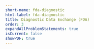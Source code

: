 ```yaml
---
short-name: fda-diagnostic
html-label: fda-diagnostic
title: Diagnostic Data Exchange (FDA)
order: 3
expandAllProblemStatements: true
isCurrent: false
showPDF: true
---
```

